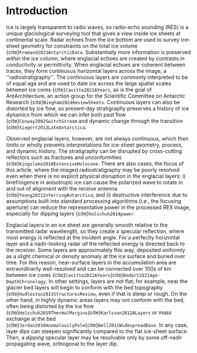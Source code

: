 # Introduction

Ice is largely transparent to radio waves, so radio-echo sounding (RES) is a unique glaciological surveying tool that gives a view inside ice sheets at continental scale.
Radar echoes from the ice bottom are used to survey ice-sheet geometry for constraints on the total ice volume {cite}`Fremand2023AntarcticData`.
Substantially more information is preserved *within* the ice column, where englacial echoes are created by contrasts in conductivity or permittivity. 
When englacial echoes are coherent between traces, they form continuous horizontal layers across the image, a ''radiostratigraphy''. 
The continuous layers are commonly interpreted to be of equal age and are used to date ice across the large spatial scales between ice cores {cite}`Cavitte2021AYears`, as is the goal of AntArchitecture, an action group for the Scientific Committee on Antarctic Research {cite}`Bingham2024ReviewSheets`. 
Continuous layers can also be distorted by ice flow, so present-day stratigraphy preserves a history of ice dynamics from which we can infer both past flow {cite}`Conway2002SwitchStream` and dynamic change through the transition {cite}`Siegert2013LateAntarctica`.

Observed englacial layers, however, are not always continuous, which then limits or wholly prevents interpretations for ice-sheet geometry, process, and dynamic history.
The stratigraphy can be disrupted by cross-cutting reflectors such as fractures and unconformities {cite}`Kingslake2018ExtensiveHolocene`.
There are also cases, the focus of this article, where the imaged radiostratigraphy may be poorly resolved even when there is no explicit physical disruption in the englacial layers: i) birefringence in anisotropic ice can cause the polarized wave to rotate in and out of alignment with the receive antenna {cite}`Young2021InferringAntarctica`; and ii) destructive interference due to assumptions built into standard processing algorithms (i.e., the focusing aperture) can reduce the representative power in the processed RES image, especially for dipping layers {cite}`holschuh2014power`.

Englacial layers in an ice sheet are generally smooth relative to the transmitted radar wavelength, so they create a specular reflection, where most energy is reflected at the incident angle.
For a perfectly horizontal layer and a nadir-looking radar *all* the reflected energy is directed back to the receiver.
Some layers are approximately this way, deposited uniformly as a slight chemical or density anomaly at the ice surface and buried over time.
For this reason, near-surface layers in the accumulation area are extraordinarily well-resolved and can be connected over 100s of km between ice cores {cite}`Cavitte2021AYears`{cite}`Bodart2021Age-DepthChronology`.
In other settings, layers are not flat; for example, near the glacier bed layers will begin to conform with the bed topography {cite}`Hudleston2015StructuresReview`, even if that is steep or rough.
On the other hand, in highly dynamic areas layers may *not* conform with the bed, often being distorted by the ice flow {cite}`Holschuh2019ThermalMargins`{cite}`Karlsson2012ALayers` or mass exchange at the bed {cite}`Jordan2018AnomalouslyPole`{cite}`Bell2011WidespreadBase`.
In any case, layer dips can steepen significantly compared to the flat ice-sheet surface.
Then, a *dipping* specular layer may be resolvable only by some off-nadir propagating wave, orthogonal to the layer dip.
